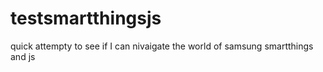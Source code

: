 # testsmartthingsjs
quick attempty to see if I can nivaigate the world of samsung smartthings and js
